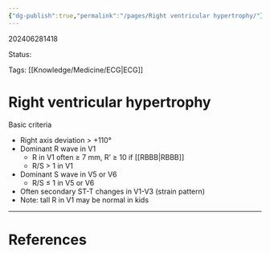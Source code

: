 ```yaml
---
{"dg-publish":true,"permalink":"/pages/Right ventricular hypertrophy/"}
---
```



202406281418

Status: 

Tags: [[Knowledge/Medicine/ECG\|ECG]]

# Right ventricular hypertrophy
Basic criteria
- Right axis deviation > +110°
- Dominant R wave in V1
    - R in V1 often ≥ 7 mm, R’ ≥ 10 if [[RBBB\|RBBB]]
    - R/S > 1 in V1
- Dominant S wave in V5 or V6
    - R/S ≤ 1 in V5 or V6
- Often secondary ST-T changes in V1-V3 (strain pattern)
- Note: tall R in V1 may be normal in kids







___
# References
